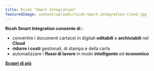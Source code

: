 ```yaml
---
title: Ricoh "Smart Integration"
featuredImage: content/uploads/ricoh-smart-integration-cloud.jpg
---
```

**Ricoh Smart Integration consente di :**

* convertire i documenti cartacei in digitali **editabili** e **archiviabili** nel **Cloud**
* **ridurre i costi** gestionali, di stampa e della carta
* automatizzare i **flussi di lavoro** in modo **intelligente** ed **economico**

**[Scopri di più](https://www.youtube.com/watch?v=kjKGWqFfegA&t=18s&ab_channel=RICOHItalia)**